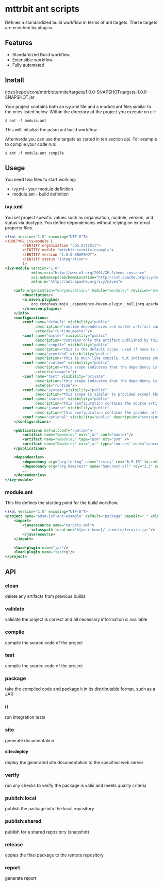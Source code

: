 # mttrbit ant scripts
Defines a standardized build workflow in terms of ant targets. These targets are enriched by plugins.

## Features
- Standardized Build workflow
- Extensible workflow
- Fully automated

## Install
${host}/${repo}/com/mttrbit/termite/targets/1.0.0-SNAPSHOT/targets-1.0.0-SNAPSHOT.jar

Your project contains both an ivy.xml file and a module.ant files similar to the ones listed below. Within the directory
of the project you execute on cli:
```
$ ant -f module.ant
```
This will initialize the pdsm ant build workflow.

Afterwards you can use the targets as stated in teh section api. For example to compile your code run:
```
$ ant -f module.ant compile
```

## Usage
You need two files to start working:
- ivy.ml - your module definition
- module.ant - build definition

### ivy.xml
You set project specific values such as organisation, module, version, and status via doctype. You define dependencies without relying on external property files.
```xml
<?xml version="1.0" encoding="UTF-8"?>
<!DOCTYPE ivy-module [
        <!ENTITY organisation "com.mttrbit">
        <!ENTITY module "mttrbit-termite-example">
        <!ENTITY version "1.0.0-SNAPSHOT">
        <!ENTITY status "integration">
        ]>
<ivy-module version="2.0"
            xmlns:xsi="http://www.w3.org/2001/XMLSchema-instance"
            xsi:noNamespaceSchemaLocation="http://ant.apache.org/ivy/schemas/ivy.xsd"
            xmlns:m="http://ant.apache.org/ivy/maven">

    <info organisation="&organisation;" module="&module;" revision="&version;" status="&status;">
        <description/>
        <m:maven.plugins>
            org.codehaus.mojo__dependency-Maven-plugin__null|org.apache.Maven.plugins__Maven-clean-plugin__null|org.apache.Maven.plugins__Maven-jar-plugin__null|org.apache.Maven.plugins__Maven-source-plugin__null
        </m:maven.plugins>
    </info>
    <configurations>
        <conf name="default" visibility="public"
              description="runtime dependencies and master artifact can be used with this conf"
              extends="runtime,master"/>
        <conf name="master" visibility="public"
              description="contains only the artifact published by this module itself, with no transitive dependencies"/>
        <conf name="compile" visibility="public"
              description="this is the default scope, used if none is specified. Compile dependencies are available in all classpaths."/>
        <conf name="provided" visibility="public"
              description="this is much like compile, but indicates you expect the JDK or a container to provide it. It is only available on the compilation classpath, and is not transitive."/>
        <conf name="runtime" visibility="public"
              description="this scope indicates that the dependency is not required for compilation, but is for execution. It is in the runtime and test classpaths, but not the compile classpath."
              extends="compile"/>
        <conf name="test" visibility="private"
              description="this scope indicates that the dependency is not required for normal use of the application, and is only available for the test compilation and execution phases."
              extends="runtime"/>
        <conf name="system" visibility="public"
              description="this scope is similar to provided except that you have to provide the JAR which contains it explicitly. The artifact is always available and is not looked up in a repository."/>
        <conf name="sources" visibility="public"
              description="this configuration contains the source artifact of this module, if any."/>
        <conf name="javadoc" visibility="public"
              description="this configuration contains the javadoc artifact of this module, if any."/>
        <conf name="optional" visibility="public" description="contains all optional dependencies"/>
    </configurations>

    <publications defaultconf="runtime">
        <artifact name="&module;" ext="jar" conf="master"/>
        <artifact name="&module;" type="pom" ext="pom" />
        <artifact name="&module;" ext="jar" type="sources" conf="sources" m:classifier="sources"/>
    </publications>

    <dependencies>
        <dependency org="org.testng" name="testng" rev="6.9.10" force="true" conf="test->default(*)"/>
        <dependency org="org.hamcrest" name="hamcrest-all" rev="1.3" conf="test->default(*)"/>
        ...
    </dependencies>
</ivy-module>
```

### module.ant
This file defines the starting point for the build workflow.

```xml
<?xml version="1.0" encoding="UTF-8"?>
<project name="pdsm-jpf-ant-example" default="package" basedir="." xmlns:unless="ant:unless" xmlns:if="ant:if">
    <import>
        <javaresource name="targets.xml">
            <classpath location="${user.home}/.termite/termite.jar"/>
        </javaresource>
    </import>

    <load-plugin name="jar"/>
    <load-plugin name="testng"/>
</project>
```

## API

### clean
delete any artifacts from previous builds

### validate
validate the project is correct and all necessary information is available


### compile
compile the source code of the project

### test
compile the source code of the project

### package
take the compiled code and package it in its distributable format, such as a JAR

### it
run integration tests

### site
generate documentation

#### site:deploy
deploy the generated site documentation to the specified web server

### verify
run any checks to verify the package is valid and meets quality criteria

### publish:local
publish the package into the local repository

### publish:shared
publish for a shared repository (snapshot)

### release
copies the final package to the remote repository

### report
generate report